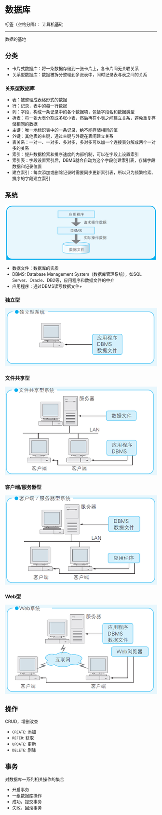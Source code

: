 # 数据库

标签（空格分隔）： 计算机基础

---

数据的基地

## 分类

* 卡片式数据库：将一条数据存储到一张卡片上，各卡片间无关联关系
* 关系型数据库：数据被拆分整理到多张表中，同时记录表与表之间的关系

### 关系型数据库

* 表：被整理成表格形式的数据
* 行：记录，表中的每一行数据
* 列：字段，构成一条记录中的各个数据项，包括字段名和数据类型
* 拆表：将一张大表分割成多张小表，然后再在小表之间建立关系，避免重复存储相同的数据
* 主键：唯一地标识表中的一条记录，绝不能存储相同的值
* 外键：其他表的主键，通过主键与外键在表间建立关系
* 表关系：一对一、一对多、多对多，多对多可以加一个连接表分解成两个一对多的关系
* 索引：提升数据检索和排序速度的内部机制，可以在字段上设置索引
* 索引表：字段设置索引后，DBMS就会自动为这个字段创建索引表，存储字段数据和记录位置
* 建立索引：每次添加或删除记录时需要同步更新索引表，所以只为频繁检索、排序的字段建立索引

## 系统

![数据库系统](https://raw.githubusercontent.com/wchaochao/images/master/gitbook-computer-base/database-system.png)

* 数据文件：数据库的实质
* DBMS: Database Management System（数据库管理系统），如SQL Server、Oracle、DB2等，应用程序和数据文件的中介
* 应用程序：通过DBMS读写数据文件+

### 独立型

![独立型数据库系统](https://raw.githubusercontent.com/wchaochao/images/master/gitbook-computer-base/database-independent.png)

### 文件共享型

![文件共享型数据库系统](https://raw.githubusercontent.com/wchaochao/images/master/gitbook-computer-base/database-shared.png)

### 客户端/服务器型

![客户端/服务器型数据库系统](https://raw.githubusercontent.com/wchaochao/images/master/gitbook-computer-base/database-cs.png)

### Web型

![Web型数据库系统](https://raw.githubusercontent.com/wchaochao/images/master/gitbook-computer-base/database-web.png)

## 操作

CRUD，增删改查

* `CREATE`: 添加
* `REFER`: 获取
* `UPDATE`: 更新
* `DELETE`: 删除

## 事务

对数据库一系列相关操作的集合

* 开启事务
* 一组数据库操作
 * 成功，提交事务
 * 失败，回滚事务
